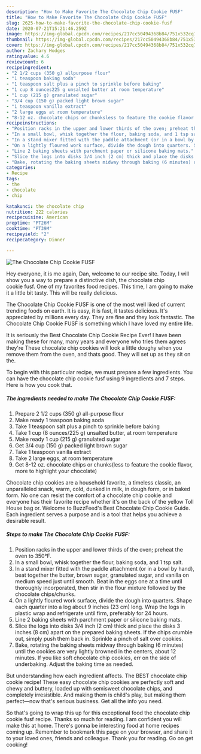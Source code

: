 ```yaml
---
description: "How to Make Favorite The Chocolate Chip Cookie FUSF"
title: "How to Make Favorite The Chocolate Chip Cookie FUSF"
slug: 2625-how-to-make-favorite-the-chocolate-chip-cookie-fusf
date: 2020-07-21T15:21:46.259Z
image: https://img-global.cpcdn.com/recipes/217cc50494368b84/751x532cq70/the-chocolate-chip-cookie-fusf-recipe-main-photo.jpg
thumbnail: https://img-global.cpcdn.com/recipes/217cc50494368b84/751x532cq70/the-chocolate-chip-cookie-fusf-recipe-main-photo.jpg
cover: https://img-global.cpcdn.com/recipes/217cc50494368b84/751x532cq70/the-chocolate-chip-cookie-fusf-recipe-main-photo.jpg
author: Zachary Hodges
ratingvalue: 4.6
reviewcount: 6
recipeingredient:
- "2 1/2 cups (350 g) allpurpose flour"
- "1 teaspoon baking soda"
- "1 teaspoon salt plus a pinch to sprinkle before baking"
- "1 cup 8 ounces225 g unsalted butter at room temperature"
- "1 cup (215 g) granulated sugar"
- "3/4 cup (150 g) packed light brown sugar"
- "1 teaspoon vanilla extract"
- "2 large eggs at room temperature"
- "8-12 oz. chocolate chips or chunksless to feature the cookie flavor more to highlight your chocolate"
recipeinstructions:
- "Position racks in the upper and lower thirds of the oven; preheat the oven to 350°F."
- "In a small bowl, whisk together the flour, baking soda, and 1 tsp salt."
- "In a stand mixer fitted with the paddle attachment (or in a bowl by hand), beat together the butter, brown sugar, granulated sugar, and vanilla on medium speed just until smooth. Beat in the eggs one at a time until thoroughly incorporated, then stir in the flour mixture followed by the chocolate chips/chunks."
- "On a lightly floured work surface, divide the dough into quarters. Shape each quarter into a log about 9 inches (23 cm) long. Wrap the logs in plastic wrap and refrigerate until firm, preferably for 24 hours."
- "Line 2 baking sheets with parchment paper or silicone baking mats."
- "Slice the logs into disks 3/4 inch (2 cm) thick and place the disks 3 inches (8 cm) apart on the prepared baking sheets. If the chips crumble out, simply push them back in. Sprinkle a pinch of salt over cookies."
- "Bake, rotating the baking sheets midway through baking (6 minutes) until the cookies are very lightly browned in the centers, about 12 minutes. If you like soft chocolate chip cookies, err on the side of underbaking. Adjust the baking time as needed."
categories:
- Recipe
tags:
- the
- chocolate
- chip

katakunci: the chocolate chip 
nutrition: 222 calories
recipecuisine: American
preptime: "PT26M"
cooktime: "PT39M"
recipeyield: "2"
recipecategory: Dinner

---
```



![The Chocolate Chip Cookie FUSF](https://img-global.cpcdn.com/recipes/217cc50494368b84/751x532cq70/the-chocolate-chip-cookie-fusf-recipe-main-photo.jpg)

Hey everyone, it is me again, Dan, welcome to our recipe site. Today, I will show you a way to prepare a distinctive dish, the chocolate chip cookie fusf. One of my favorites food recipes. This time, I am going to make it a little bit tasty. This will be really delicious.

The Chocolate Chip Cookie FUSF is one of the most well liked of current trending foods on earth. It is easy, it is fast, it tastes delicious. It's appreciated by millions every day. They are fine and they look fantastic. The Chocolate Chip Cookie FUSF is something which I have loved my entire life.

It is seriously the Best Chocolate Chip Cookie Recipe Ever! I have been making these for many, many years and everyone who tries them agrees they&#39;re These chocolate chip cookies will look a little doughy when you remove them from the oven, and thats good. They will set up as they sit on the.


To begin with this particular recipe, we must prepare a few ingredients. You can have the chocolate chip cookie fusf using 9 ingredients and 7 steps. Here is how you cook that.

<!--inarticleads1-->

##### The ingredients needed to make The Chocolate Chip Cookie FUSF:

1. Prepare 2 1/2 cups (350 g) all-purpose flour
1. Make ready 1 teaspoon baking soda
1. Take 1 teaspoon salt plus a pinch to sprinkle before baking
1. Take 1 cup (8 ounces/225 g) unsalted butter, at room temperature
1. Make ready 1 cup (215 g) granulated sugar
1. Get 3/4 cup (150 g) packed light brown sugar
1. Take 1 teaspoon vanilla extract
1. Take 2 large eggs, at room temperature
1. Get 8-12 oz. chocolate chips or chunks(less to feature the cookie flavor, more to highlight your chocolate)


Chocolate chip cookies are a household favorite, a timeless classic, an unparalleled snack, warm, cold, dunked in milk, in dough form, or in baked form. No one can resist the comfort of a chocolate chip cookie and everyone has their favorite recipe whether it&#39;s on the back of the yellow Toll House bag or. Welcome to BuzzFeed&#39;s Best Chocolate Chip Cookie Guide. Each ingredient serves a purpose and is a tool that helps you achieve a desirable result. 

<!--inarticleads2-->

##### Steps to make The Chocolate Chip Cookie FUSF:

1. Position racks in the upper and lower thirds of the oven; preheat the oven to 350°F.
1. In a small bowl, whisk together the flour, baking soda, and 1 tsp salt.
1. In a stand mixer fitted with the paddle attachment (or in a bowl by hand), beat together the butter, brown sugar, granulated sugar, and vanilla on medium speed just until smooth. Beat in the eggs one at a time until thoroughly incorporated, then stir in the flour mixture followed by the chocolate chips/chunks.
1. On a lightly floured work surface, divide the dough into quarters. Shape each quarter into a log about 9 inches (23 cm) long. Wrap the logs in plastic wrap and refrigerate until firm, preferably for 24 hours.
1. Line 2 baking sheets with parchment paper or silicone baking mats.
1. Slice the logs into disks 3/4 inch (2 cm) thick and place the disks 3 inches (8 cm) apart on the prepared baking sheets. If the chips crumble out, simply push them back in. Sprinkle a pinch of salt over cookies.
1. Bake, rotating the baking sheets midway through baking (6 minutes) until the cookies are very lightly browned in the centers, about 12 minutes. If you like soft chocolate chip cookies, err on the side of underbaking. Adjust the baking time as needed.


But understanding how each ingredient affects. The BEST chocolate chip cookie recipe! These easy chocolate chip cookies are perfectly soft and chewy and buttery, loaded up with semisweet chocolate chips, and completely irresistible. And making them is child&#39;s play, but making them perfect—now that&#39;s serious business. Get all the info you need. 

So that's going to wrap this up for this exceptional food the chocolate chip cookie fusf recipe. Thanks so much for reading. I am confident you will make this at home. There's gonna be interesting food at home recipes coming up. Remember to bookmark this page on your browser, and share it to your loved ones, friends and colleague. Thank you for reading. Go on get cooking!
